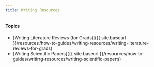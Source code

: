 ```yaml
---
title: Writing Resources
---
```




#### Topics

- [Writing Literature Reviews (for Grads)]({{ site.baseurl }}/resources/how-to-guides/writing-resources/writing-literature-reviews-for-grads)
- [Writing Scientific Papers]({{ site.baseurl }}/resources/how-to-guides/writing-resources/writing-scientific-papers)

